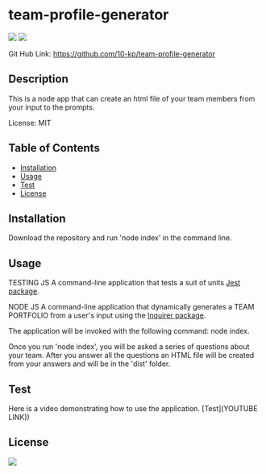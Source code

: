# team-profile-generator

[![](https://img.shields.io/badge/javascript-95%25-blue)]()
[![](https://img.shields.io/badge/html-5%25-orange)]()

Git Hub Link: https://github.com/10-kp/team-profile-generator

## Description
This is a node app that can create an html file of your team members from your input to the prompts.

License: MIT

## Table of Contents
* [Installation](#installation)
* [Usage](#usage)
* [Test](#Test)
* [License](#license)


## Installation

Download the repository and run 'node index' in the command line.

## Usage

TESTING JS
A command-line application that tests a suit of units [Jest package](https://www.npmjs.com/package/jest). 

NODE JS
A command-line application that dynamically generates a TEAM PORTFOLIO from a user's input using the [Inquirer package](https://www.npmjs.com/package/inquirer). 
  
The application will be invoked with the following command: node index.

Once you run 'node index', you will be asked a series of questions about your team. After you answer all the questions an HTML file will be created from your answers and will be in the 'dist' folder. 

## Test
Here is a video demonstrating how to use the application.
[Test](YOUTUBE LINK))


## License

[![](https://img.shields.io/npm/l/inquirer)]()
